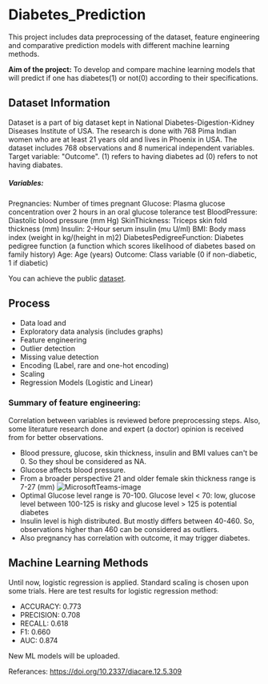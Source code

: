 # Diabetes_Prediction
This project includes data preprocessing of the dataset, feature engineering and comparative prediction models with different machine learning methods.

**Aim of the project:** 
To develop and compare machine learning models that will predict if one has diabetes(1) or not(0) according to their specifications.

## Dataset Information
Dataset is a part of big dataset kept in National Diabetes-Digestion-Kidney Diseases Institute of USA. The research is done with 768 Pima Indian women who are at least 21 years old and lives in Phoenix in USA. The dataset includes 768 observations and 8 numerical independent variables. 
Target variable: "Outcome". (1) refers to having diabetes ad (0) refers to not having diabates.

##### Variables:
Pregnancies: Number of times pregnant
Glucose: Plasma glucose concentration over 2 hours in an oral glucose tolerance test
BloodPressure: Diastolic blood pressure (mm Hg)
SkinThickness: Triceps skin fold thickness (mm)
Insulin: 2-Hour serum insulin (mu U/ml)
BMI: Body mass index (weight in kg/(height in m)2)
DiabetesPedigreeFunction: Diabetes pedigree function (a function which scores likelihood of diabetes based on family history)
Age: Age (years)
Outcome: Class variable (0 if non-diabetic, 1 if diabetic)

You can achieve the public [dataset](https://archive.ics.uci.edu/ml/datasets/diabetes).

## Process
- Data load and 
- Exploratory data analysis (includes graphs)
- Feature engineering
- Outlier detection
- Missing value detection
- Encoding (Label, rare and one-hot encoding)
- Scaling
- Regression Models (Logistic and Linear)

### Summary of feature engineering:
Correlation between variables is reviewed before preprocessing steps. Also, some literature research done and expert (a doctor) opinion is received from for better observations.


- Blood pressure, glucose, skin thickness, insulin and BMI values can't be 0. So they shoul be considered as NA.
- Glucose affects blood pressure.
- From a broader perspective 21 and older female skin thickness range is 7-27 (mm) 
![MicrosoftTeams-image](https://user-images.githubusercontent.com/83431435/124386108-637fbc00-dce1-11eb-8e59-bb67122ae2cc.png)
- Optimal Glucose level range is 70-100. Glucose level < 70: low, glucose level between 100-125 is risky and glucose level > 125 is potential diabetes
- Insulin level is high distributed. But mostly differs between 40-460. So, observations higher than 460 can be considered as outliers.
- Also pregnancy has correlation with outcome, it may trigger diabetes.


## Machine Learning Methods
Until now, logistic regression is applied. Standard scaling is chosen upon some trials. 
Here are test results for logistic regression method:
- ACCURACY: 0.773
- PRECISION: 0.708
- RECALL: 0.618
- F1: 0.660
- AUC: 0.874


New ML models will be uploaded.







Referances:
https://doi.org/10.2337/diacare.12.5.309










